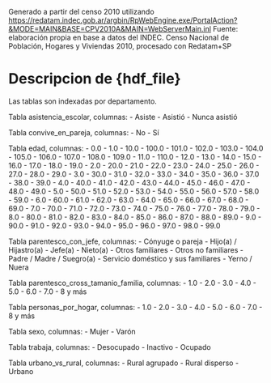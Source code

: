 Generado a partir del censo 2010 utilizando https://redatam.indec.gob.ar/argbin/RpWebEngine.exe/PortalAction?&MODE=MAIN&BASE=CPV2010A&MAIN=WebServerMain.inl
Fuente: elaboración propia en base a datos del INDEC. Censo Nacional de Población, Hogares y Viviendas 2010, procesado con Redatam+SP

# Descripcion de {hdf_file}
Las tablas son indexadas por departamento.

Tabla asistencia_escolar, columnas:
    - Asiste
    - Asistió
    - Nunca asistió

Tabla convive_en_pareja, columnas:
    - No
    - Sí

Tabla edad, columnas:
    - 0.0
    - 1.0
    - 10.0
    - 100.0
    - 101.0
    - 102.0
    - 103.0
    - 104.0
    - 105.0
    - 106.0
    - 107.0
    - 108.0
    - 109.0
    - 11.0
    - 110.0
    - 12.0
    - 13.0
    - 14.0
    - 15.0
    - 16.0
    - 17.0
    - 18.0
    - 19.0
    - 2.0
    - 20.0
    - 21.0
    - 22.0
    - 23.0
    - 24.0
    - 25.0
    - 26.0
    - 27.0
    - 28.0
    - 29.0
    - 3.0
    - 30.0
    - 31.0
    - 32.0
    - 33.0
    - 34.0
    - 35.0
    - 36.0
    - 37.0
    - 38.0
    - 39.0
    - 4.0
    - 40.0
    - 41.0
    - 42.0
    - 43.0
    - 44.0
    - 45.0
    - 46.0
    - 47.0
    - 48.0
    - 49.0
    - 5.0
    - 50.0
    - 51.0
    - 52.0
    - 53.0
    - 54.0
    - 55.0
    - 56.0
    - 57.0
    - 58.0
    - 59.0
    - 6.0
    - 60.0
    - 61.0
    - 62.0
    - 63.0
    - 64.0
    - 65.0
    - 66.0
    - 67.0
    - 68.0
    - 69.0
    - 7.0
    - 70.0
    - 71.0
    - 72.0
    - 73.0
    - 74.0
    - 75.0
    - 76.0
    - 77.0
    - 78.0
    - 79.0
    - 8.0
    - 80.0
    - 81.0
    - 82.0
    - 83.0
    - 84.0
    - 85.0
    - 86.0
    - 87.0
    - 88.0
    - 89.0
    - 9.0
    - 90.0
    - 91.0
    - 92.0
    - 93.0
    - 94.0
    - 95.0
    - 96.0
    - 97.0
    - 98.0
    - 99.0

Tabla parentesco_con_jefe, columnas:
    - Cónyuge o pareja
    - Hijo(a) / Hijastro(a)
    - Jefe(a)
    - Nieto(a)
    - Otros familiares
    - Otros no familiares
    - Padre / Madre / Suegro(a)
    - Servicio doméstico y sus familiares
    - Yerno / Nuera

Tabla parentesco_cross_tamanio_familia, columnas:
    - 1.0
    - 2.0
    - 3.0
    - 4.0
    - 5.0
    - 6.0
    - 7.0
    - 8  y más

Tabla personas_por_hogar, columnas:
    - 1.0
    - 2.0
    - 3.0
    - 4.0
    - 5.0
    - 6.0
    - 7.0
    - 8  y más

Tabla sexo, columnas:
    - Mujer
    - Varón

Tabla trabaja, columnas:
    - Desocupado
    - Inactivo
    - Ocupado

Tabla urbano_vs_rural, columnas:
    - Rural agrupado
    - Rural disperso
    - Urbano
